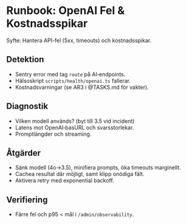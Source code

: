 # Runbook: OpenAI Fel & Kostnadsspikar

Syfte: Hantera API-fel (5xx, timeouts) och kostnadsspikar.

## Detektion
- Sentry error med tag `route` på AI‑endpoints.
- Hälsoskript `scripts/health/openai.ts` fallerar.
- Kostnadsvarningar (se AR3 i @TASKS.md för vakter).

## Diagnostik
- Vilken modell används? (byt till 3.5 vid incident)
- Latens mot OpenAI‑basURL och svarsstorlekar.
- Promptlängder och streaming.

## Åtgärder
- Sänk modell (4o→3.5), minifiera prompts, öka timeouts marginellt.
- Cachea resultat där möjligt, samt klipp onödiga fält.
- Aktivera retry med exponential backoff.

## Verifiering
- Färre fel och p95 < mål i `/admin/observability`.

